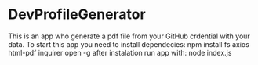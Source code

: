 # DevProfileGenerator
This is an app who generate a pdf  file from your GitHub crdential with  your data.
To start this app you need to install dependecies:
npm install fs axios html-pdf inquirer open -g
after instalation  run app with:
node index.js
